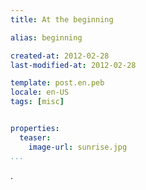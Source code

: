 ```yaml
---
title: At the beginning

alias: beginning

created-at: 2012-02-28
last-modified-at: 2012-02-28

template: post.en.peb
locale: en-US
tags: [misc]


properties:
  teaser:
    image-url: sunrise.jpg
...
```



.
